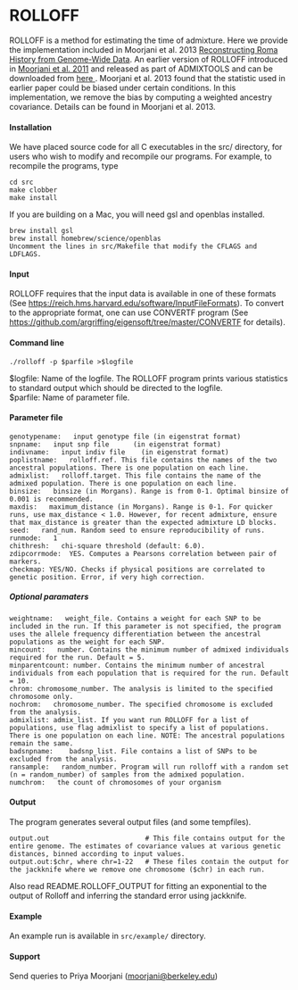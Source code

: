 # ROLLOFF


ROLLOFF is a method for estimating the time of admixture. Here we provide the implementation included in Moorjani et al. 2013 
<a href="https://journals.plos.org/plosgenetics/article?id=10.1371/journal.pgen.1001373">Reconstructing Roma History from Genome-Wide Data</a>. An earlier version of ROLLOFF introduced in <a href="https://journals.plos.org/plosgenetics/article?id=10.1371/journal.pgen.1001373">Moorjani et al. 2011</a> and released as part of ADMIXTOOLS and can be downloaded from <a href="https://github.com/DReichLab/AdmixTools"> here </a>. Moorjani et al. 2013 found that the statistic used in earlier paper could be biased under certain conditions. In this implementation, we remove the bias by computing a weighted ancestry covariance. Details can be found in Moorjani et al. 2013. 


#### Installation
We have placed source code for all C executables in the src/ directory, 
for users who wish to modify and recompile our programs.  For example, to
recompile the programs, type

```
cd src
make clobber
make install      
```

If you are building on a Mac, you will need gsl and openblas installed. 
```
brew install gsl
brew install homebrew/science/openblas
Uncomment the lines in src/Makefile that modify the CFLAGS and LDFLAGS. 
```

#### Input
ROLLOFF requires that the input data is available in one of these formats (See https://reich.hms.harvard.edu/software/InputFileFormats). To convert to the appropriate format, one can use CONVERTF program (See https://github.com/argriffing/eigensoft/tree/master/CONVERTF for details). 

#### Command line 
```
./rolloff -p $parfile >$logfile
```
$logfile: Name of the logfile. The ROLLOFF program prints various statistics to standard output which should be directed to the logfile.  <br />
$parfile: Name of parameter file.  <br />

#### Parameter file
```
genotypename:   input genotype file (in eigenstrat format)
snpname:   input snp file      (in eigenstrat format)
indivname:   input indiv file    (in eigenstrat format)
poplistname:   rolloff.ref. This file contains the names of the two ancestral populations. There is one population on each line.
admixlist:   rolloff.target. This file contains the name of the admixed population. There is one population on each line.
binsize:   binsize (in Morgans). Range is from 0-1. Optimal binsize of 0.001 is recommended.
maxdis:   maximum_distance (in Morgans). Range is 0-1. For quicker runs, use max_distance < 1.0. However, for recent admixture, ensure that max_distance is greater than the expected admixture LD blocks.
seed:   rand_num. Random seed to ensure reproducibility of runs. 
runmode:   1
chithresh:   chi-square threshold (default: 6.0). 
zdipcorrmode:  YES. Computes a Pearsons correlation between pair of markers.
checkmap: YES/NO. Checks if physical positions are correlated to genetic position. Error, if very high correction. 
```

##### Optional paramaters
```
weightname:   weight_file. Contains a weight for each SNP to be included in the run. If this parameter is not specified, the program uses the allele frequency differentiation between the ancestral populations as the weight for each SNP. 
mincount:   number. Contains the minimum number of admixed individuals required for the run. Default = 5.
minparentcount: number. Contains the minimum number of ancestral individuals from each population that is required for the run. Default = 10.
chrom: chromosome_number. The analysis is limited to the specified chromosome only.
nochrom:   chromosome_number. The specified chromosome is excluded from the analysis.
admixlist: admix_list. If you want run ROLLOFF for a list of populations, use flag admixlist to specify a list of populations. There is one population on each line. NOTE: The ancestral populations remain the same.
badsnpname:    badsnp_list. File contains a list of SNPs to be excluded from the analysis. 
ransample:   random_number. Program will run rolloff with a random set (n = random_number) of samples from the admixed population.
numchrom:	the count of chromosomes of your organism
```

#### Output
The program generates several output files (and some tempfiles).
```
output.out                        # This file contains output for the entire genome. The estimates of covariance values at various genetic distances, binned according to input values.
output.out:$chr, where chr=1-22   # These files contain the output for the jackknife where we remove one chromosome ($chr) in each run. 
```

Also read README.ROLLOFF_OUTPUT for fitting an exponential to the output of Rolloff and inferring the standard error using jackknife.

#### Example 
An example run is available in ``src/example/`` directory. 

#### Support
Send queries to Priya Moorjani (moorjani@berkeley.edu)

